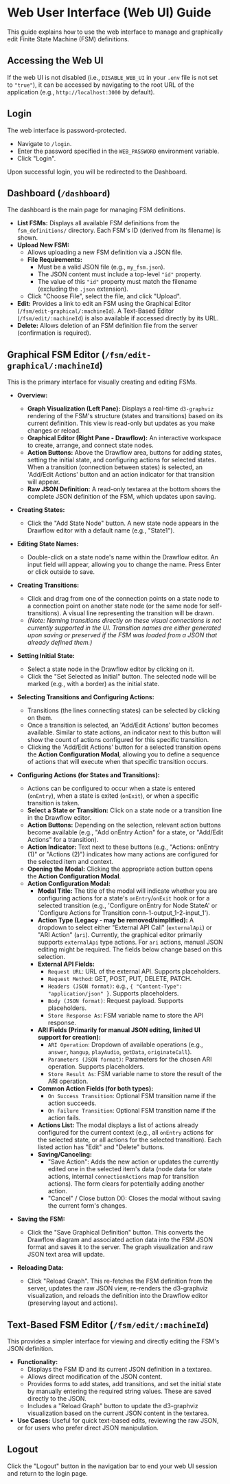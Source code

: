 # Web User Interface (Web UI) Guide

This guide explains how to use the web interface to manage and graphically edit Finite State Machine (FSM) definitions.

## Accessing the Web UI

If the web UI is not disabled (i.e., `DISABLE_WEB_UI` in your `.env` file is not set to `"true"`), it can be accessed by navigating to the root URL of the application (e.g., `http://localhost:3000` by default).

## Login

The web interface is password-protected.
*   Navigate to `/login`.
*   Enter the password specified in the `WEB_PASSWORD` environment variable.
*   Click "Login".

Upon successful login, you will be redirected to the Dashboard.

## Dashboard (`/dashboard`)

The dashboard is the main page for managing FSM definitions.

*   **List FSMs:** Displays all available FSM definitions from the `fsm_definitions/` directory. Each FSM's ID (derived from its filename) is shown.
*   **Upload New FSM:**
    *   Allows uploading a new FSM definition via a JSON file.
    *   **File Requirements:**
        *   Must be a valid JSON file (e.g., `my_fsm.json`).
        *   The JSON content must include a top-level `"id"` property.
        *   The value of this `"id"` property must match the filename (excluding the `.json` extension).
    *   Click "Choose File", select the file, and click "Upload".
*   **Edit:** Provides a link to edit an FSM using the Graphical Editor (`/fsm/edit-graphical/:machineId`). A Text-Based Editor (`/fsm/edit/:machineId`) is also available if accessed directly by its URL.
*   **Delete:** Allows deletion of an FSM definition file from the server (confirmation is required).

## Graphical FSM Editor (`/fsm/edit-graphical/:machineId`)

This is the primary interface for visually creating and editing FSMs.

*   **Overview:**
    *   **Graph Visualization (Left Pane):** Displays a real-time `d3-graphviz` rendering of the FSM's structure (states and transitions) based on its current definition. This view is read-only but updates as you make changes or reload.
    *   **Graphical Editor (Right Pane - Drawflow):** An interactive workspace to create, arrange, and connect state nodes.
    *   **Action Buttons:** Above the Drawflow area, buttons for adding states, setting the initial state, and configuring actions for selected states. When a transition (connection between states) is selected, an 'Add/Edit Actions' button and an action indicator for that transition will appear.
    *   **Raw JSON Definition:** A read-only textarea at the bottom shows the complete JSON definition of the FSM, which updates upon saving.

*   **Creating States:**
    *   Click the "Add State Node" button. A new state node appears in the Drawflow editor with a default name (e.g., "State1").
*   **Editing State Names:**
    *   Double-click on a state node's name within the Drawflow editor. An input field will appear, allowing you to change the name. Press Enter or click outside to save.
*   **Creating Transitions:**
    *   Click and drag from one of the connection points on a state node to a connection point on another state node (or the same node for self-transitions). A visual line representing the transition will be drawn.
    *   *(Note: Naming transitions directly on these visual connections is not currently supported in the UI. Transition names are either generated upon saving or preserved if the FSM was loaded from a JSON that already defined them.)*
*   **Setting Initial State:**
    *   Select a state node in the Drawflow editor by clicking on it.
    *   Click the "Set Selected as Initial" button. The selected node will be marked (e.g., with a border) as the initial state.
*   **Selecting Transitions and Configuring Actions:**
    *   Transitions (the lines connecting states) can be selected by clicking on them.
    *   Once a transition is selected, an 'Add/Edit Actions' button becomes available. Similar to state actions, an indicator next to this button will show the count of actions configured for this specific transition.
    *   Clicking the 'Add/Edit Actions' button for a selected transition opens the **Action Configuration Modal**, allowing you to define a sequence of actions that will execute when that specific transition occurs.
*   **Configuring Actions (for States and Transitions):**
    *   Actions can be configured to occur when a state is entered (`onEntry`), when a state is exited (`onExit`), or when a specific transition is taken.
    *   **Select a State or Transition:** Click on a state node or a transition line in the Drawflow editor.
    *   **Action Buttons:** Depending on the selection, relevant action buttons become available (e.g., "Add onEntry Action" for a state, or "Add/Edit Actions" for a transition).
    *   **Action Indicator:** Text next to these buttons (e.g., "Actions: onEntry (1)" or "Actions (2)") indicates how many actions are configured for the selected item and context.
    *   **Opening the Modal:** Clicking the appropriate action button opens the **Action Configuration Modal**.
    *   **Action Configuration Modal:**
        *   **Modal Title:** The title of the modal will indicate whether you are configuring actions for a state's `onEntry`/`onExit` hook or for a selected transition (e.g., 'Configure onEntry for Node StateA' or 'Configure Actions for Transition conn-1-output_1-2-input_1').
        *   **Action Type (Legacy - may be removed/simplified):** A dropdown to select either "External API Call" (`externalApi`) or "ARI Action" (`ari`). Currently, the graphical editor primarily supports `externalApi` type actions. For `ari` actions, manual JSON editing might be required. The fields below change based on this selection.
        *   **External API Fields:**
            *   `Request URL`: URL of the external API. Supports placeholders.
            *   `Request Method`: GET, POST, PUT, DELETE, PATCH.
            *   `Headers (JSON format)`: e.g., `{ "Content-Type": "application/json" }`. Supports placeholders.
            *   `Body (JSON format)`: Request payload. Supports placeholders.
            *   `Store Response As`: FSM variable name to store the API response.
        *   **ARI Fields (Primarily for manual JSON editing, limited UI support for creation):**
            *   `ARI Operation`: Dropdown of available operations (e.g., `answer`, `hangup`, `playAudio`, `getData`, `originateCall`).
            *   `Parameters (JSON format)`: Parameters for the chosen ARI operation. Supports placeholders.
            *   `Store Result As`: FSM variable name to store the result of the ARI operation.
        *   **Common Action Fields (for both types):**
            *   `On Success Transition`: Optional FSM transition name if the action succeeds.
            *   `On Failure Transition`: Optional FSM transition name if the action fails.
        *   **Actions List:** The modal displays a list of actions already configured for the current context (e.g., all `onEntry` actions for the selected state, or all actions for the selected transition). Each listed action has "Edit" and "Delete" buttons.
        *   **Saving/Canceling:**
            *   "Save Action": Adds the new action or updates the currently edited one in the selected item's data (node data for state actions, internal `connectionActions` map for transition actions). The form clears for potentially adding another action.
            *   "Cancel" / Close button (X): Closes the modal without saving the current form's changes.
*   **Saving the FSM:**
    *   Click the "Save Graphical Definition" button. This converts the Drawflow diagram and associated action data into the FSM JSON format and saves it to the server. The graph visualization and raw JSON text area will update.
*   **Reloading Data:**
    *   Click "Reload Graph". This re-fetches the FSM definition from the server, updates the raw JSON view, re-renders the d3-graphviz visualization, and reloads the definition into the Drawflow editor (preserving layout and actions).

## Text-Based FSM Editor (`/fsm/edit/:machineId`)

This provides a simpler interface for viewing and directly editing the FSM's JSON definition.

*   **Functionality:**
    *   Displays the FSM ID and its current JSON definition in a textarea.
    *   Allows direct modification of the JSON content.
    *   Provides forms to add states, add transitions, and set the initial state by manually entering the required string values. These are saved directly to the JSON.
    *   Includes a "Reload Graph" button to update the d3-graphviz visualization based on the current JSON content in the textarea.
*   **Use Cases:** Useful for quick text-based edits, reviewing the raw JSON, or for users who prefer direct JSON manipulation.

## Logout

Click the "Logout" button in the navigation bar to end your web UI session and return to the login page.
